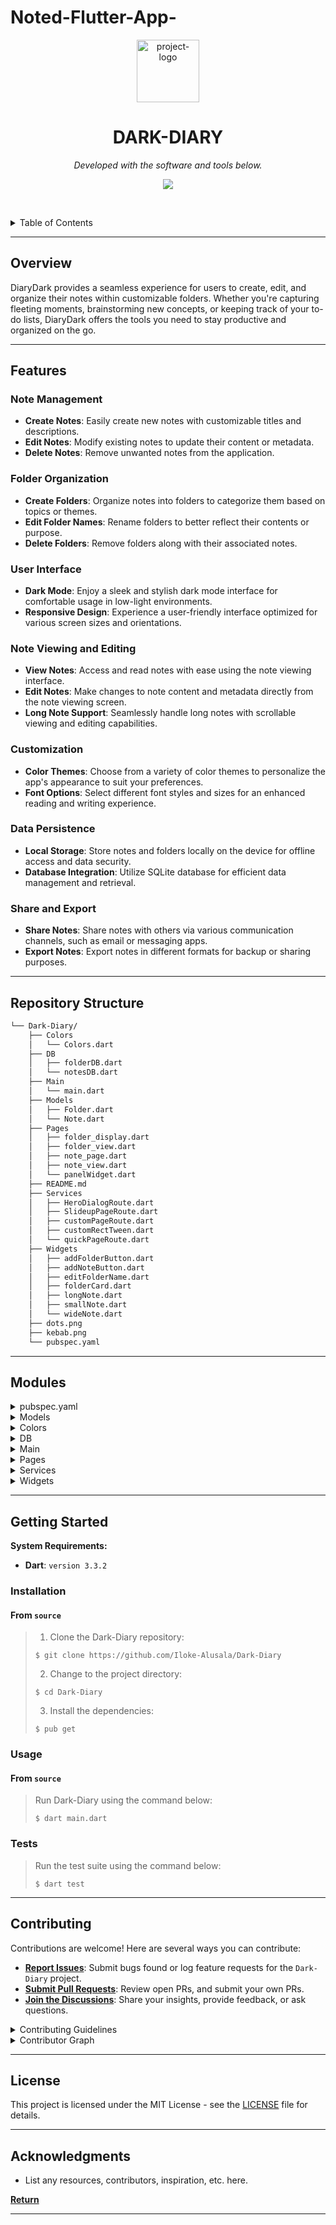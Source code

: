 # Noted-Flutter-App-
<p align="center">
  <img src="https://img.icons8.com/external-tal-revivo-regular-tal-revivo/96/external-readme-is-a-easy-to-build-a-developer-hub-that-adapts-to-the-user-logo-regular-tal-revivo.png" width="100" alt="project-logo">
</p>
<p align="center">
    <h1 align="center">DARK-DIARY</h1>
</p>
<p align="center">
	<!-- Shields.io badges not used with skill icons. --><p>
<p align="center">
		<em>Developed with the software and tools below.</em>
</p>
<p align="center">
	<a href="https://skillicons.dev">
		<img src="https://skillicons.dev/icons?i=dart,md&theme=light">
	</a></p>

<br><!-- TABLE OF CONTENTS -->
<details>
  <summary>Table of Contents</summary><br>

- [ Overview](#-overview)
- [ Features](#-features)
- [ Repository Structure](#-repository-structure)
- [ Modules](#-modules)
- [ Getting Started](#-getting-started)
  - [ Installation](#-installation)
  - [ Usage](#-usage)
  - [ Tests](#-tests)
- [ Project Roadmap](#-project-roadmap)
- [ Contributing](#-contributing)
- [ License](#-license)
- [ Acknowledgments](#-acknowledgments)
</details>
<hr>

##  Overview

<p>DiaryDark provides a seamless experience for users to create, edit, and organize their notes within customizable folders. Whether you're capturing fleeting moments, brainstorming new concepts, or keeping track of your to-do lists, DiaryDark offers the tools you need to stay productive and organized on the go.</p>

---

##  Features

### Note Management
- **Create Notes**: Easily create new notes with customizable titles and descriptions.
- **Edit Notes**: Modify existing notes to update their content or metadata.
- **Delete Notes**: Remove unwanted notes from the application.

### Folder Organization
- **Create Folders**: Organize notes into folders to categorize them based on topics or themes.
- **Edit Folder Names**: Rename folders to better reflect their contents or purpose.
- **Delete Folders**: Remove folders along with their associated notes.

### User Interface
- **Dark Mode**: Enjoy a sleek and stylish dark mode interface for comfortable usage in low-light environments.
- **Responsive Design**: Experience a user-friendly interface optimized for various screen sizes and orientations.

### Note Viewing and Editing
- **View Notes**: Access and read notes with ease using the note viewing interface.
- **Edit Notes**: Make changes to note content and metadata directly from the note viewing screen.
- **Long Note Support**: Seamlessly handle long notes with scrollable viewing and editing capabilities.

### Customization
- **Color Themes**: Choose from a variety of color themes to personalize the app's appearance to suit your preferences.
- **Font Options**: Select different font styles and sizes for an enhanced reading and writing experience.

### Data Persistence
- **Local Storage**: Store notes and folders locally on the device for offline access and data security.
- **Database Integration**: Utilize SQLite database for efficient data management and retrieval.

### Share and Export
- **Share Notes**: Share notes with others via various communication channels, such as email or messaging apps.
- **Export Notes**: Export notes in different formats for backup or sharing purposes.

---

##  Repository Structure

```sh
└── Dark-Diary/
    ├── Colors
    │   └── Colors.dart
    ├── DB
    │   ├── folderDB.dart
    │   └── notesDB.dart
    ├── Main
    │   └── main.dart
    ├── Models
    │   ├── Folder.dart
    │   └── Note.dart
    ├── Pages
    │   ├── folder_display.dart
    │   ├── folder_view.dart
    │   ├── note_page.dart
    │   ├── note_view.dart
    │   └── panelWidget.dart
    ├── README.md
    ├── Services
    │   ├── HeroDialogRoute.dart
    │   ├── SlideupPageRoute.dart
    │   ├── customPageRoute.dart
    │   ├── customRectTween.dart
    │   └── quickPageRoute.dart
    ├── Widgets
    │   ├── addFolderButton.dart
    │   ├── addNoteButton.dart
    │   ├── editFolderName.dart
    │   ├── folderCard.dart
    │   ├── longNote.dart
    │   ├── smallNote.dart
    │   └── wideNote.dart
    ├── dots.png
    ├── kebab.png
    └── pubspec.yaml
```

---

##  Modules

<details closed><summary>pubspec.yaml</summary>

| File                                                                                 | Summary                         |
| ---                                                                                  | ---                             |
| [pubspec.yaml](https://github.com/Iloke-Alusala/Dark-Diary/blob/master/pubspec.yaml) | The `pubspec.yaml` file defines the dependencies, assets, and configuration for the "diarydark" Flutter project.

### Features

- **Dependencies**: Lists the packages required for the project to function properly.
- **Assets**: Includes fonts and image assets used in the project.
- **Configuration**: Provides metadata about the project, such as name, description, version, and supported platforms.

## Usage

To use the `pubspec.yaml` file in your Flutter project, follow these steps:

1. Copy the contents of the `pubspec.yaml` file into your project's `pubspec.yaml`.
2. Update the dependencies and assets sections according to your project's needs.
3. Run `flutter pub get` in your project directory to install the dependencies listed in the `pubspec.yaml` file. |

</details>

<details closed><summary>Models</summary>

| File                                                                                      | Summary                         |
| ---                                                                                       | ---                             |
| [Note.dart](https://github.com/Iloke-Alusala/Dark-Diary/blob/master/Models/Note.dart)     | The `Note.dart` file provides a `Note` class, which represents a note entity with properties such as id, importance, number, title, description, creation time, and folder id. It also includes constants for database table and field names.

### Features

- **Note Properties**: Defines properties for id, importance, number, title, description, creation time, and folder id of notes.
- **JSON Serialization**: Supports converting note objects to and from JSON format.
- **Copy Method**: Provides a method for creating a copy of a note object with optional modifications.

## Usage

To use the `Note` class in your Flutter application, follow these steps:

1. Import the `Note.dart` file into your project.
2. Create instances of the `Note` class to represent notes in your application.
3. Utilize the provided methods for JSON serialization and copying note objects.

| File                                                                                      | Summary                         |
| ---                                                                                       | ---                             |   
| [Folder.dart](https://github.com/Iloke-Alusala/Dark-Diary/blob/master/Models/Folder.dart) | The `Folder.dart` file provides a `Folder` class, which represents a folder entity with properties such as id, name, creation time, and size. It also includes constants for database table and field names.

### Features

- **Folder Properties**: Defines properties for id, name, creation time, and size of folders.
- **JSON Serialization**: Supports converting folder objects to and from JSON format.
- **Copy Method**: Provides a method for creating a copy of a folder object with optional modifications.

## Usage

To use the `Folder` class in your Flutter application, follow these steps:

1. Import the `Folder.dart` file into your project.
2. Create instances of the `Folder` class to represent folders in your application.
3. Utilize the provided methods for JSON serialization and copying folder objects.

</details>

<details closed><summary>Colors</summary>

| File                                                                                      | Summary                         |
| ---                                                                                       | ---                             |
| [Colors.dart](https://github.com/Iloke-Alusala/Dark-Diary/blob/master/Colors/Colors.dart) | The `Colors.dart` file provides a `AppColors` class with several color constants:

- `black0`: A dark black color.
- `black1`: A slightly lighter black color.
- `black2`: A grayish black color.
- `red`: A vibrant red color.
- `grey0`: A dark gray color.
- `grey1`: A lighter gray color.
- `grey2`: An even lighter gray color.
- `white`: A pure white color.

</details>

<details closed><summary>DB</summary>

| File                                                                                      | Summary                         |
| ---                                                                                       | ---                             |
| [folderDB.dart](https://github.com/Iloke-Alusala/Dark-Diary/blob/master/DB/folderDB.dart) | The `FolderDB.dart` file provides a `folderDB` class, which serves as a database provider for managing folders in the application. It utilizes the `sqflite` package for SQLite database operations.

### Features

- **Database Initialization**: Initializes the SQLite database and creates the necessary tables for storing folder data.
- **CRUD Operations**: Supports create, read, update, and delete (CRUD) operations for folders.
- **Folder Size Update**: Automatically updates the size of folders based on the number of notes they contain.
- **Folder Time Update**: Updates the creation time of folders when they are modified.

## Usage

To use the `folderDB` class in your Flutter application, follow these steps:

1. Import the `FolderDB.dart` file into your project.
2. Create an instance of the `folderDB` class to access database operations.
3. Use the provided methods to interact with folders in your application.

| File                                                                                      | Summary                         |
| ---                                                                                       | ---                             |
| [notesDB.dart](https://github.com/Iloke-Alusala/Dark-Diary/blob/master/DB/notesDB.dart)   | The `notesDB.dart` file provides a `notesDB` class, which serves as a database provider for managing notes in the application. It utilizes the `sqflite` package for SQLite database operations.

### Features

- **Database Initialization**: Initializes the SQLite database and creates the necessary tables for storing note data.
- **CRUD Operations**: Supports create, read, update, and delete (CRUD) operations for notes.
- **Folder Association**: Allows associating notes with specific folders for organization.
- **Uncategorized Notes Handling**: Provides methods for managing uncategorized notes separately.

## Usage

To use the `notesDB` class in your Flutter application, follow these steps:

1. Import the `notesDB.dart` file into your project.
2. Create an instance of the `notesDB` class to access database operations.
3. Use the provided methods to interact with notes in your application.

</details>

<details closed><summary>Main</summary>

| File                                                                                | Summary                         |
| ---                                                                                 | ---                             |
| [main.dart](https://github.com/Iloke-Alusala/Dark-Diary/blob/master/Main/main.dart) | The `main.dart` file initializes the Flutter application and sets up the initial configuration, including themes and routes.

### Features

- **Material Design Theme**: Sets up the material design theme for the application.
- **Route Configuration**: Defines routes for navigating between different pages.
- **Debug Mode Banner**: Controls the display of the debug mode banner.

## Usage

To use the `main.dart` file in your Flutter application, follow these steps:

1. Import the `main.dart` file into your project.
2. Modify the `MyApp` class and `build` method to customize the application's theme and routes.
3. Run the application using `flutter run`.

</details>

<details closed><summary>Pages</summary>

| File                                                                                                     | Summary                         |
| ---                                                                                                      | ---                             |
| [note_view.dart](https://github.com/Iloke-Alusala/Dark-Diary/blob/master/Pages/note_view.dart)           | The `note_view.dart` file provides a StatefulWidget called `note_view`, which allows users to view and edit individual notes. It provides functionalities for updating note details such as title, description, and folder. Additionally, users can share notes via the Share functionality provided by the Share plugin.

### Features

- **Note Editing**: Allows users to edit note details such as title and description.
- **Folder Selection**: Enables users to change the folder of a note.
- **Share Note**: Provides functionality to share notes via the Share plugin.

## Usage

To use the `note_view.dart` file in your Flutter application, follow these steps:

1. Import the `note_view.dart` file into your project.
2. Create an instance of the `note_view` widget and pass the necessary parameters (note, folder, isNewNote) to it.

| File                                                                                      | Summary                         |
| ---                                                                                       | ---                             |
| [folder_display.dart](https://github.com/Iloke-Alusala/Dark-Diary/blob/master/Pages/folder_display.dart) | The `folder_display.dart` file provides a StatefulWidget called `folder_display`, which displays folders along with their sizes and allows users to manage them. It also includes functionalities for adding, editing, and deleting folders.

### Features

- **Folder Display**: Displays folders with their sizes in a scrollable list.
- **Manage Mode**: Allows users to enter manage mode to edit or delete folders.
- **Add Folder Button**: Provides a button for adding new folders.
- **Edit Folder Name**: Allows users to edit folder names.
- **Delete Folder**: Allows users to delete folders along with their contents.

## Usage

To use the `folder_display.dart` file in your Flutter application, follow these steps:

1. Import the `folder_display.dart` file into your project.
2. Create an instance of the `folder_display` widget and pass the necessary parameters.
3. Utilize the folder display page in your application's navigation flow.

| File                                                                                      | Summary                         |
| ---                                                                                       | ---                             |
| [panelWidget.dart](https://github.com/Iloke-Alusala/Dark-Diary/blob/master/Pages/panelWidget.dart)       | The `panelWidget.dart` file provides a StatelessWidget called `panelWidget`, which is used to display a panel widget within a SlidingUpPanel in a Flutter application. This panel widget can be customized and extended to suit various needs, such as displaying a list of folders or any other content.

### Features

- **Customizable Design**: The panel widget can be customized with different colors, sizes, and shapes to match the application's design.
- **Flexible Height**: The height of the panel widget is flexible and can be adjusted based on the screen size or content.

## Usage

To use the `panelWidget.dart` file in your Flutter application, follow these steps:

1. Import the `panelWidget.dart` file into your project.
2. Create an instance of the `panelWidget` widget and pass the necessary parameters (e.g., `panelController`) to it.

| File                                                                                      | Summary                         |
| ---                                                                                       | ---                             |
| [folder_view.dart](https://github.com/Iloke-Alusala/Dark-Diary/blob/master/Pages/folder_view.dart)       | The `folder_view.dart` file provides a StatefulWidget called `folder_view`, which displays folders in a staggered grid view layout. It allows users to view folders and their contents in a visually appealing manner. The file also includes functionalities for refreshing folders and adding new folders.

### Features

- **Folder Display**: Displays folders in a staggered grid view layout.
- **Refresh Folders**: Allows users to refresh the folder view to display the latest folders.
- **Add Folder Button**: Provides a button for adding new folders.

## Usage

To use the `folder_view.dart` file in your Flutter application, follow these steps:

1. Import the `folder_view.dart` file into your project.
2. Create an instance of the `folder_view` widget and include it in your application's navigation flow.

| File                                                                                      | Summary                         |
| ---                                                                                       | ---                             |
| [note_page.dart](https://github.com/Iloke-Alusala/Dark-Diary/blob/master/Pages/note_page.dart)           | The `note_page.dart` file provides a StatefulWidget called `note_page`, which displays notes in a staggered grid view layout. It allows users to view notes and their contents in a visually appealing manner. The file also includes functionalities for refreshing notes and adding new notes.

### Features

- **Note Display**: Displays notes in a staggered grid view layout.
- **Refresh Notes**: Allows users to refresh the note view to display the latest notes.
- **Add Note Button**: Provides a button for adding new notes.

## Usage

To use the `note_page.dart` file in your Flutter application, follow these steps:

1. Import the `note_page.dart` file into your project.
2. Create an instance of the `note_page` widget and include it in your application's navigation flow.

</details>

<details closed><summary>Services</summary>

| File                                                                                                            | Summary                         |
| ---                                                                                                             | ---                             |
| [quickPageRoute.dart](https://github.com/Iloke-Alusala/Dark-Diary/blob/master/Services/quickPageRoute.dart)     | The `quickPageRoute.dart` file provides a class called `quickPageRoute`, which extends the [PageRouteBuilder] class. This custom page route builder allows for instant navigation between screens without any transition animation, making it suitable for scenarios where immediate navigation is desired.

### Features

- **Instant Navigation**: The page route builder instantly navigates to the specified screen without any transition animation.
- **Customizable**: The builder can be customized with additional parameters and options if needed.

## Usage

To use the `quickPageRoute.dart` file in your Flutter application, follow these steps:

1. Import the `quickPageRoute.dart` file into your project.
2. Create an instance of the `quickPageRoute` class and provide the child widget.
3. Use the `Navigator.of(context).push()` method to push the quick page route.

| File                                                                                      | Summary                         |
| ---                                                                                       | ---                             |
| [SlideupPageRoute.dart](https://github.com/Iloke-Alusala/Dark-Diary/blob/master/Services/SlideupPageRoute.dart) | The `SlideupPageRoute.dart` file provides a class called `SlideupPageRoute<T>`, which extends the [PageRoute] class. This custom route creates an overlay dialog with a slide-up animation effect, making it suitable for displaying modal bottom sheets or other content that needs to slide into view from the bottom of the screen. It supports features such as barrier dismissal, transition duration, maintaining state, and customizable barrier color.

### Features

- **Slide-up Animation**: The page route creates an overlay dialog with a slide-up animation effect, adding a visually appealing transition when displaying content.
- **Barrier Dismissal**: The dialog can be dismissed by tapping on the barrier outside the dialog area.
- **Transition Duration**: Customizable transition durations to control the speed of the animation when the dialog slides into view and when it slides out.
- **Maintain State**: Option to maintain the state of the dialog when navigating back and forth.
- **Custom Barrier Color**: Ability to customize the color of the barrier behind the dialog.

## Usage

To use the `SlideupPageRoute.dart` file in your Flutter application, follow these steps:

1. Import the `SlideupPageRoute.dart` file into your project.
2. Create an instance of the `SlideupPageRoute<T>` class and provide a `builder` function to build the content of the dialog.
3. Use the `Navigator` class to push the page route onto the navigation stack.

| File                                                                                      | Summary                         |
| ---                                                                                       | ---                             |
| [customPageRoute.dart](https://github.com/Iloke-Alusala/Dark-Diary/blob/master/Services/customPageRoute.dart)   | The `customPageRoute.dart` file provides a class called `customPageRoute`, which extends the [PageRouteBuilder] class. This custom page route allows for creating custom page transitions with a specified duration and animation.

### Features

- **Custom Page Transition**: The page route provides a slide transition effect from right to left when navigating to a new page.
- **Transition Duration**: Customizable transition durations to control the speed of the animation.
- **Barriers Dismissible**: Option to dismiss the page route by tapping on the barrier outside the page area.

## Usage

To use the `customPageRoute.dart` file in your Flutter application, follow these steps:

1. Import the `customPageRoute.dart` file into your project.
2. Create an instance of the `customPageRoute` class and provide the child widget to be displayed.
3. Use the `Navigator` class to push the custom page route onto the navigation stack.

| File                                                                                      | Summary                         |
| ---                                                                                       | ---                             |
| [customRectTween.dart](https://github.com/Iloke-Alusala/Dark-Diary/blob/master/Services/customRectTween.dart)   | The `customRectTween.dart` file provides a class called `CustomRectTween`, which extends the [RectTween] class. This custom rectangle tween applies a [Curves.easeOut] curve to the transition, resulting in a smoother animation.

### Features

- **Linear Transition**: The rectangle tween provides a linear transition effect with an ease-out curve.
- **Customizable Curves**: The tween applies the ease-out curve to control the animation's speed and acceleration.

## Usage

To use the `customRectTween.dart` file in your Flutter application, follow these steps:

1. Import the `customRectTween.dart` file into your project.
2. Create an instance of the `CustomRectTween` class and provide the begin and end rectangles.
3. Use the `lerp` method to interpolate the rectangle at a specific fraction along the curve.

| File                                                                                      | Summary                         |
| ---                                                                                       | ---                             |
| [HeroDialogRoute.dart](https://github.com/Iloke-Alusala/Dark-Diary/blob/master/Services/HeroDialogRoute.dart)   | The `HeroDialogueRoute.dart` file provides a class called `HeroDialogRoute<T>`, which extends the [PageRoute] class. This custom route creates an overlay dialog with a popup effect, making it suitable for displaying dialogs or popup windows in Flutter applications. It supports features such as barrier dismissal, transition duration, maintaining state, and customizable barrier color.

### Features

- **Popup Effect**: The dialog route creates an overlay dialog with a popup effect, adding a visually appealing transition when displaying dialogs.
- **Barrier Dismissal**: The dialog can be dismissed by tapping on the barrier outside the dialog area.
- **Transition Duration**: Customizable transition duration to control the speed of the dialog animation.
- **Maintain State**: Option to maintain the state of the dialog when navigating back and forth.
- **Custom Barrier Color**: Ability to customize the color of the barrier behind the dialog.

## Usage

To use the `HeroDialogueRoute.dart` file in your Flutter application, follow these steps:

1. Import the `HeroDialogueRoute.dart` file into your project.
2. Create an instance of the `HeroDialogRoute<T>` class and provide a `builder` function to build the content of the dialog.
3. Use the `Navigator` class to push the dialog route onto the navigation stack.

</details>

<details closed><summary>Widgets</summary>

| File                                                                                                         | Summary                         |
| ---                                                                                                          | ---                             |
| [editFolderName.dart](https://github.com/Iloke-Alusala/Dark-Diary/blob/master/Widgets/editFolderName.dart)   | The `editFolderName.dart` file provides an `editFolderName` class, which is a stateful widget representing the edit folder name screen. This screen allows users to change the name of a folder.

### Features

- **Edit Folder Name Screen**: Displays a form for editing the name of a folder.
- **Validation**: Validates the folder name and ensures it is not empty or already exists.
- **Database Interaction**: Updates the folder name in the database upon submission.
- **Custom Page Route**: Uses standard `Navigator.of(context).pop()` to close the screen after editing.

## Usage

To use the `editFolderName.dart` file in your Flutter application, follow these steps:

1. Import the `editFolderName.dart` file into your project.
2. Use the `editFolderName` widget in your navigation stack to allow users to edit folder names.

| File                                                                                      | Summary                         |
| ---                                                                                       | ---                             |
| [smallNote.dart](https://github.com/Iloke-Alusala/Dark-Diary/blob/master/Widgets/smallNote.dart)             | The `smallNote.dart` file provides a widget called `smallNote`, which represents a small note with a title and description. It allows users to tap on the note to view its details and provides a delete option through a popup menu button.

### Features

- **Small Note Display**: Displays the title and description of a note.
- **Interaction**: Allows tapping on the note to view its details.
- **Delete Option**: Provides a delete option through a popup menu button.

## Usage

To use the `smallNote.dart` file in your Flutter application, follow these steps:

1. Import the `smallNote.dart` file into your project.
2. Use the `smallNote` widget to display small notes in your UI.

| File                                                                                      | Summary                         |
| ---                                                                                       | ---                             |
| [folderCard.dart](https://github.com/Iloke-Alusala/Dark-Diary/blob/master/Widgets/folderCard.dart)           | The `folderCard.dart` file provides two widgets:
1. **folderCard**: Represents a card displaying folder information, including name, creation date, and note count.
2. **folderOptions**: Displays options for interacting with the folder, such as deleting it.

### Features

- **Folder Card**: Displays folder name, creation date, and note count.
- **Interaction**: Allows tapping on the folder card to perform actions.
- **Options**: Provides options for deleting the folder.

## Usage

To use the `folderCard.dart` file in your Flutter application, follow these steps:

1. Import the `folderCard.dart` file into your project.
2. Use the `folderCard` widget to display folder information in your UI.
3. Optionally, use the `folderOptions` widget to provide interaction options for the folder.

| File                                                                                      | Summary                         |
| ---                                                                                       | ---                             |
| [addNoteButton.dart](https://github.com/Iloke-Alusala/Dark-Diary/blob/master/Widgets/addNoteButton.dart)     | The `addNoteButton.dart` file provides a `addNoteButton` class, which is a stateless widget representing the add note button. This button allows users to create a new note within a specified folder.

### Features

- **Add Note Button**: Displays an icon button for adding notes.
- **Navigate to Note View**: Opens the note view page when tapped, allowing users to create a new note.
- **Custom Page Route**: Uses a custom page route (`customPageRoute`) for navigating to the note view page.

## Usage

To use the `addNoteButton.dart` file in your Flutter application, follow these steps:

1. Import the `addNoteButton.dart` file into your project.
2. Add the `addNoteButton` widget to your UI where you want the add note button to appear.
3. Pass the required folder to the `addNoteButton` widget.
4. Customize the appearance of the button as needed.

| File                                                                                      | Summary                         |
| ---                                                                                       | ---                             |
| [longNote.dart](https://github.com/Iloke-Alusala/Dark-Diary/blob/master/Widgets/longNote.dart)               | The `longNote.dart` file provides a widget called `longNote`, which represents a long note with a title and description. It allows users to tap on the note to view its details and provides a delete option through a popup menu button.

### Features

- **Long Note Display**: Displays the title and description of a note.
- **Interaction**: Allows tapping on the note to view its details.
- **Delete Option**: Provides a delete option through a popup menu button.

## Usage

To use the `longNote.dart` file in your Flutter application, follow these steps:

1. Import the `longNote.dart` file into your project.
2. Use the `longNote` widget to display long notes in your UI.

| File                                                                                      | Summary                         |
| ---                                                                                       | ---                             |
| [wideNote.dart](https://github.com/Iloke-Alusala/Dark-Diary/blob/master/Widgets/wideNote.dart)               | The `wideNote.dart` file provides a widget called `wideNote`, which represents a wide note with a title and description. It allows users to tap on the note to view its details and provides a delete option through a popup menu button.

### Features

- **Wide Note Display**: Displays the title and description of a note.
- **Interaction**: Allows tapping on the note to view its details.
- **Delete Option**: Provides a delete option through a popup menu button.

## Usage

To use the `wideNote.dart` file in your Flutter application, follow these steps:

1. Import the `wideNote.dart` file into your project.
2. Use the `wideNote` widget to display wide notes in your UI.

| File                                                                                      | Summary                         |
| ---                                                                                       | ---                             |
| [addFolderButton.dart](https://github.com/Iloke-Alusala/Dark-Diary/blob/master/Widgets/addFolderButton.dart) | The `addFolderButton.dart` file provides two classes:
1. `addFolderButton`: A stateful widget representing the add folder button.
2. `addFolder`: A stateful widget representing the dialog for adding a new folder.

The `addFolderButton` widget displays an icon button that, when tapped, opens a dialog for creating a new folder. The `addFolder` dialog allows users to input a folder name and create a new folder.

### Features

- **Add Folder Button**: Displays an icon button for adding folders.
- **Dialog for Adding Folders**: Opens a dialog for creating a new folder with a name input field.
- **Validation**: Validates the folder name input to ensure uniqueness and non-emptiness.
- **Create Folder**: Creates a new folder when the user inputs a valid folder name and taps the "Create" button.

## Usage

To use the `addFolderButton.dart` file in your Flutter application, follow these steps:

1. Import the `addFolderButton.dart` file into your project.
2. Add the `addFolderButton` widget to your UI where you want the add folder button to appear.
3. Customize the appearance of the button as needed.
4. Implement the logic to handle folder creation in the `addFolder` dialog.

</details>

---

##  Getting Started

**System Requirements:**

* **Dart**: `version 3.3.2`

###  Installation

<h4>From <code>source</code></h4>

> 1. Clone the Dark-Diary repository:
>
> ```console
> $ git clone https://github.com/Iloke-Alusala/Dark-Diary
> ```
>
> 2. Change to the project directory:
> ```console
> $ cd Dark-Diary
> ```
>
> 3. Install the dependencies:
> ```console
> $ pub get
> ```

###  Usage

<h4>From <code>source</code></h4>

> Run Dark-Diary using the command below:
> ```console
> $ dart main.dart
> ```

###  Tests

> Run the test suite using the command below:
> ```console
> $ dart test
> ```

---

##  Contributing

Contributions are welcome! Here are several ways you can contribute:

- **[Report Issues](https://github.com/Iloke-Alusala/Dark-Diary/issues)**: Submit bugs found or log feature requests for the `Dark-Diary` project.
- **[Submit Pull Requests](https://github.com/Iloke-Alusala/Dark-Diary/blob/main/CONTRIBUTING.md)**: Review open PRs, and submit your own PRs.
- **[Join the Discussions](https://github.com/Iloke-Alusala/Dark-Diary/discussions)**: Share your insights, provide feedback, or ask questions.

<details closed>
<summary>Contributing Guidelines</summary>

1. **Fork the Repository**: Start by forking the project repository to your github account.
2. **Clone Locally**: Clone the forked repository to your local machine using a git client.
   ```sh
   git clone https://github.com/Iloke-Alusala/Dark-Diary
   ```
3. **Create a New Branch**: Always work on a new branch, giving it a descriptive name.
   ```sh
   git checkout -b new-feature-x
   ```
4. **Make Your Changes**: Develop and test your changes locally.
5. **Commit Your Changes**: Commit with a clear message describing your updates.
   ```sh
   git commit -m 'Implemented new feature x.'
   ```
6. **Push to github**: Push the changes to your forked repository.
   ```sh
   git push origin new-feature-x
   ```
7. **Submit a Pull Request**: Create a PR against the original project repository. Clearly describe the changes and their motivations.
8. **Review**: Once your PR is reviewed and approved, it will be merged into the main branch. Congratulations on your contribution!
</details>

<details closed>
<summary>Contributor Graph</summary>
<br>
<p align="center">
   <a href="https://github.com{/Iloke-Alusala/Dark-Diary/}graphs/contributors">
      <img src="https://contrib.rocks/image?repo=Iloke-Alusala/Dark-Diary">
   </a>
</p>
</details>

---

##  License

This project is licensed under the MIT License - see the [LICENSE](LICENSE) file for details.

---

##  Acknowledgments

- List any resources, contributors, inspiration, etc. here.

[**Return**](#-overview)

---
